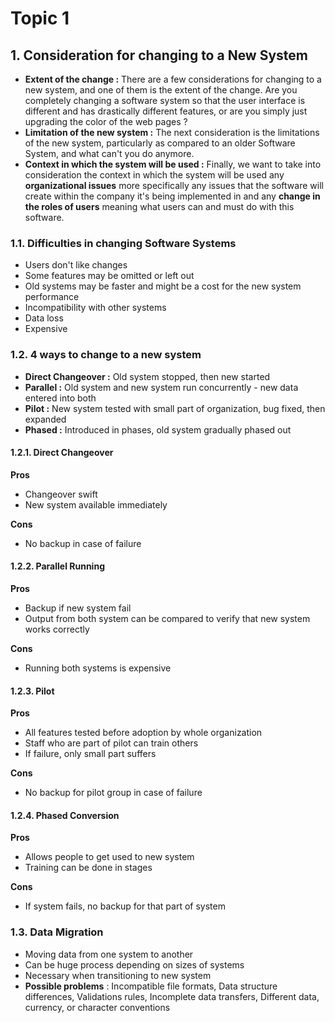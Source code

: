 
# Topic 1

## 1. Consideration for changing to a New System

- **Extent of the change :** There are a few considerations for changing to a new system, and one of them is the extent of the change. Are you completely changing a software system so that the user interface is different and has drastically different features, or are you simply just upgrading the color of the web pages ?
- **Limitation of the new system :** The next consideration is the limitations of the new system, particularly as compared to an older Software System, and what can't you do anymore.
- **Context in which the system will be used :** Finally, we want to take into consideration the context in which the system will be used any **organizational issues** more specifically any issues that the software will create within the company it's being implemented in and any **change in the roles of users** meaning what users can and must do with this software.

### 1.1. Difficulties in changing Software Systems

- Users don't like changes
- Some features may be omitted or left out
- Old systems may be faster and might be a cost for the new system performance
- Incompatibility with other systems 
- Data loss
- Expensive

### 1.2. 4 ways to change to a new system

- **Direct Changeover :** Old system stopped, then new started
- **Parallel :** Old system and new system run concurrently - new data entered into both 
- **Pilot :** New system tested with small part of organization, bug fixed, then expanded
- **Phased :** Introduced in phases, old system gradually phased out

#### 1.2.1. Direct Changeover

**Pros**
- Changeover swift
- New system available immediately

**Cons**
- No backup in case of failure

#### 1.2.2. Parallel Running

**Pros**
- Backup if new system fail
- Output from both system can be compared to verify that new system works correctly

**Cons**
- Running both systems is expensive

#### 1.2.3. Pilot

**Pros**
- All features tested before adoption by whole organization
- Staff who are part of pilot can train others
- If failure, only small part suffers 

**Cons**
- No backup for pilot group in case of failure

#### 1.2.4. Phased Conversion

**Pros**
- Allows people to get used to new system
- Training can be done in stages

**Cons**
- If system fails, no backup for that part of system

### 1.3. Data Migration

- Moving data from one system to another
- Can be huge process depending on sizes of systems
- Necessary when transitioning to new system
- **Possible problems** : Incompatible file formats, Data structure differences, Validations rules, Incomplete data transfers, Different data, currency, or character conventions